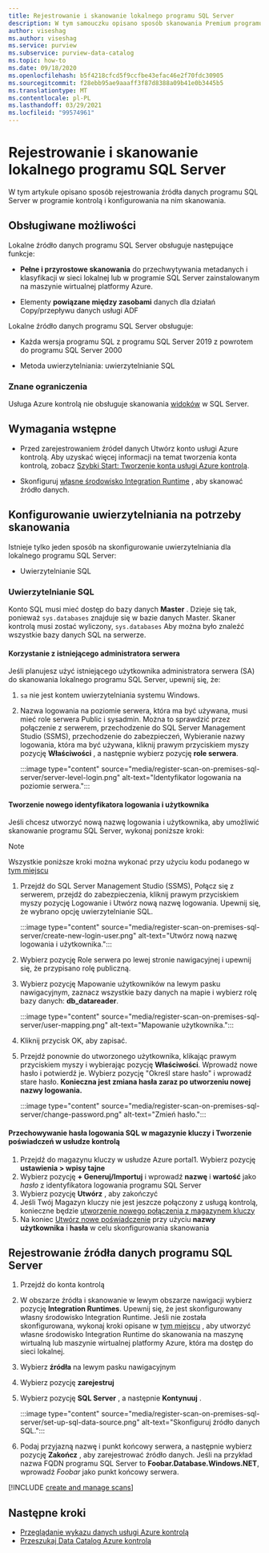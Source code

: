 ```yaml
---
title: Rejestrowanie i skanowanie lokalnego programu SQL Server
description: W tym samouczku opisano sposób skanowania Premium programu SQL Server przy użyciu samodzielnego środowiska IR.
author: viseshag
ms.author: viseshag
ms.service: purview
ms.subservice: purview-data-catalog
ms.topic: how-to
ms.date: 09/18/2020
ms.openlocfilehash: b5f4218cfcd5f9ccfbe43efac46e2f70fdc30905
ms.sourcegitcommit: f28ebb95ae9aaaff3f87d8388a09b41e0b3445b5
ms.translationtype: MT
ms.contentlocale: pl-PL
ms.lasthandoff: 03/29/2021
ms.locfileid: "99574961"
---
```

# <a name="register-and-scan-an-on-premises-sql-server"></a>Rejestrowanie i skanowanie lokalnego programu SQL Server

W tym artykule opisano sposób rejestrowania źródła danych programu SQL Server w programie kontrolą i konfigurowania na nim skanowania.

## <a name="supported-capabilities"></a>Obsługiwane możliwości

Lokalne źródło danych programu SQL Server obsługuje następujące funkcje:

- **Pełne i przyrostowe skanowania** do przechwytywania metadanych i klasyfikacji w sieci lokalnej lub w programie SQL Server zainstalowanym na maszynie wirtualnej platformy Azure.

- Elementy **powiązane między zasobami** danych dla działań Copy/przepływu danych usługi ADF

Lokalne źródło danych programu SQL Server obsługuje:

- Każda wersja programu SQL z programu SQL Server 2019 z powrotem do programu SQL Server 2000

- Metoda uwierzytelniania: uwierzytelnianie SQL

### <a name="known-limitations"></a>Znane ograniczenia

Usługa Azure kontrolą nie obsługuje skanowania [widoków](/sql/relational-databases/views/views) w SQL Server.

## <a name="prerequisites"></a>Wymagania wstępne

- Przed zarejestrowaniem źródeł danych Utwórz konto usługi Azure kontrolą. Aby uzyskać więcej informacji na temat tworzenia konta kontrolą, zobacz [Szybki Start: Tworzenie konta usługi Azure kontrolą](create-catalog-portal.md).

- Skonfiguruj [własne środowisko Integration Runtime](manage-integration-runtimes.md) , aby skanować źródło danych.

## <a name="setting-up-authentication-for-a-scan"></a>Konfigurowanie uwierzytelniania na potrzeby skanowania

Istnieje tylko jeden sposób na skonfigurowanie uwierzytelniania dla lokalnego programu SQL Server:

- Uwierzytelnianie SQL

### <a name="sql-authentication"></a>Uwierzytelnianie SQL

Konto SQL musi mieć dostęp do bazy danych **Master** . Dzieje się tak, ponieważ `sys.databases` znajduje się w bazie danych Master. Skaner kontrolą musi zostać wyliczony, `sys.databases` Aby można było znaleźć wszystkie bazy danych SQL na serwerze.

#### <a name="using-an-existing-server-administrator"></a>Korzystanie z istniejącego administratora serwera

Jeśli planujesz użyć istniejącego użytkownika administratora serwera (SA) do skanowania lokalnego programu SQL Server, upewnij się, że:

1. `sa` nie jest kontem uwierzytelniania systemu Windows.

2. Nazwa logowania na poziomie serwera, która ma być używana, musi mieć role serwera Public i sysadmin. Można to sprawdzić przez połączenie z serwerem, przechodzenie do SQL Server Management Studio (SSMS), przechodzenie do zabezpieczeń, Wybieranie nazwy logowania, która ma być używana, kliknij prawym przyciskiem myszy pozycję **Właściwości** , a następnie wybierz pozycję **role serwera**.

   :::image type="content" source="media/register-scan-on-premises-sql-server/server-level-login.png" alt-text="Identyfikator logowania na poziomie serwera.":::

#### <a name="creating-a-new-login-and-user"></a>Tworzenie nowego identyfikatora logowania i użytkownika

Jeśli chcesz utworzyć nową nazwę logowania i użytkownika, aby umożliwić skanowanie programu SQL Server, wykonaj poniższe kroki:

> [!Note]
   > Wszystkie poniższe kroki można wykonać przy użyciu kodu podanego w [tym miejscu](https://github.com/Azure/Purview-Samples/blob/master/TSQL-Code-Permissions/grant-access-to-on-prem-sql-databases.sql)

1. Przejdź do SQL Server Management Studio (SSMS), Połącz się z serwerem, przejdź do zabezpieczenia, kliknij prawym przyciskiem myszy pozycję Logowanie i Utwórz nową nazwę logowania. Upewnij się, że wybrano opcję uwierzytelnianie SQL.

   :::image type="content" source="media/register-scan-on-premises-sql-server/create-new-login-user.png" alt-text="Utwórz nową nazwę logowania i użytkownika.":::

2. Wybierz pozycję Role serwera po lewej stronie nawigacyjnej i upewnij się, że przypisano rolę publiczną.

3. Wybierz pozycję Mapowanie użytkowników na lewym pasku nawigacyjnym, zaznacz wszystkie bazy danych na mapie i wybierz rolę bazy danych: **db_datareader**.

   :::image type="content" source="media/register-scan-on-premises-sql-server/user-mapping.png" alt-text="Mapowanie użytkownika.":::

4. Kliknij przycisk OK, aby zapisać.

5. Przejdź ponownie do utworzonego użytkownika, klikając prawym przyciskiem myszy i wybierając pozycję **Właściwości**. Wprowadź nowe hasło i potwierdź je. Wybierz pozycję "Określ stare hasło" i wprowadź stare hasło. **Konieczna jest zmiana hasła zaraz po utworzeniu nowej nazwy logowania.**

   :::image type="content" source="media/register-scan-on-premises-sql-server/change-password.png" alt-text="Zmień hasło.":::

#### <a name="storing-your-sql-login-password-in-a-key-vault-and-creating-a-credential-in-purview"></a>Przechowywanie hasła logowania SQL w magazynie kluczy i Tworzenie poświadczeń w usłudze kontrolą

1. Przejdź do magazynu kluczy w usłudze Azure portal1. Wybierz pozycję **ustawienia > wpisy tajne**
1. Wybierz pozycję **+ Generuj/Importuj** i wprowadź **nazwę** i **wartość** jako *hasło* z identyfikatora logowania programu SQL Server
1. Wybierz pozycję **Utwórz** , aby zakończyć
1. Jeśli Twój Magazyn kluczy nie jest jeszcze połączony z usługą kontrolą, konieczne będzie [utworzenie nowego połączenia z magazynem kluczy](manage-credentials.md#create-azure-key-vaults-connections-in-your-azure-purview-account)
1. Na koniec [Utwórz nowe poświadczenie](manage-credentials.md#create-a-new-credential) przy użyciu **nazwy użytkownika** i **hasła** w celu skonfigurowania skanowania

## <a name="register-a-sql-server-data-source"></a>Rejestrowanie źródła danych programu SQL Server

1. Przejdź do konta kontrolą

1. W obszarze źródła i skanowanie w lewym obszarze nawigacji wybierz pozycję **Integration Runtimes**. Upewnij się, że jest skonfigurowany własny środowisko Integration Runtime. Jeśli nie została skonfigurowana, wykonaj kroki opisane w [tym miejscu](manage-integration-runtimes.md) , aby utworzyć własne środowisko Integration Runtime do skanowania na maszynę wirtualną lub maszynie wirtualnej platformy Azure, która ma dostęp do sieci lokalnej.

1. Wybierz **źródła** na lewym pasku nawigacyjnym

1. Wybierz pozycję **zarejestruj**

1. Wybierz pozycję **SQL Server** , a następnie **Kontynuuj** .

   :::image type="content" source="media/register-scan-on-premises-sql-server/set-up-sql-data-source.png" alt-text="Skonfiguruj źródło danych SQL.":::

5. Podaj przyjazną nazwę i punkt końcowy serwera, a następnie wybierz pozycję **Zakończ** , aby zarejestrować źródło danych. Jeśli na przykład nazwa FQDN programu SQL Server to **Foobar.Database.Windows.NET**, wprowadź *Foobar* jako punkt końcowy serwera.

[!INCLUDE [create and manage scans](includes/manage-scans.md)]

## <a name="next-steps"></a>Następne kroki

- [Przeglądanie wykazu danych usługi Azure kontrolą](how-to-browse-catalog.md)
- [Przeszukaj Data Catalog Azure kontrolą](how-to-search-catalog.md)
